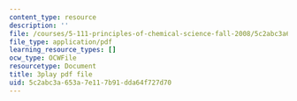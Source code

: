 ```yaml
---
content_type: resource
description: ''
file: /courses/5-111-principles-of-chemical-science-fall-2008/5c2abc3a653a7e117b91dda64f727d70_MBz0swcfztQ.pdf
file_type: application/pdf
learning_resource_types: []
ocw_type: OCWFile
resourcetype: Document
title: 3play pdf file
uid: 5c2abc3a-653a-7e11-7b91-dda64f727d70
---
```

